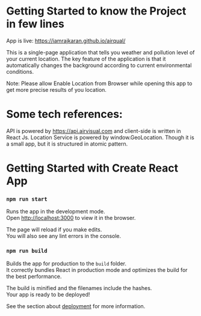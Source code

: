 # Getting Started to know the Project in few lines
App is live: https://iamrajkaran.github.io/airqual/

This is a single-page application that tells you weather and pollution level of your current location.
The key feature of the application is that it automatically changes the background according to current environmental conditions.

Note: Please allow Enable Location from Browser while opening this app to get more precise results of you location.

# Some tech references:
API is powered by https://api.airvisual.com and client-side is written in React Js.
Location Service is powered by window.GeoLocation.
Though it is a small app, but it is structured in atomic pattern.

# Getting Started with Create React App

### `npm run start`

Runs the app in the development mode.\
Open [http://localhost:3000](http://localhost:3000) to view it in the browser.

The page will reload if you make edits.\
You will also see any lint errors in the console.

### `npm run build`

Builds the app for production to the `build` folder.\
It correctly bundles React in production mode and optimizes the build for the best performance.

The build is minified and the filenames include the hashes.\
Your app is ready to be deployed!

See the section about [deployment](https://facebook.github.io/create-react-app/docs/deployment) for more information.
